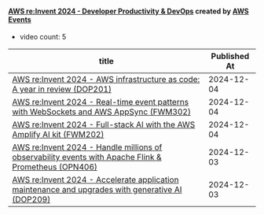 

#### [AWS re:Invent 2024 - Developer Productivity & DevOps](https://www.youtube.com/playlist?list=PL2yQDdvlhXf9FUBlLQdRg3xPFx8jS0Zvi) created by [AWS Events](https://www.youtube.com/channel/UCdoadna9HFHsxXWhafhNvKw)

* video count: 5 

| title                                                                                                                                               | Published At |
| --------------------------------------------------------------------------------------------------------------------------------------------------- | ------------ |
| [AWS re:Invent 2024 - AWS infrastructure as code: A year in review (DOP201)](https://www.youtube.com/watch?v=XpsonmjdIfA)                           | 2024-12-04   |
| [AWS re:Invent 2024 - Real-time event patterns with WebSockets and AWS AppSync (FWM302)](https://www.youtube.com/watch?v=mc27pPLDFAw)               | 2024-12-04   |
| [AWS re:Invent 2024 - Full-stack AI with the AWS Amplify AI kit (FWM202)](https://www.youtube.com/watch?v=IP2-saNpYsQ)                              | 2024-12-04   |
| [AWS re:Invent 2024 - Handle millions of observability events with Apache Flink & Prometheus (OPN406)](https://www.youtube.com/watch?v=trhsC9tcGU4) | 2024-12-03   |
| [AWS re:Invent 2024 - Accelerate application maintenance and upgrades with generative AI (DOP209)](https://www.youtube.com/watch?v=iQ_8YtgLAtI)     | 2024-12-03   |